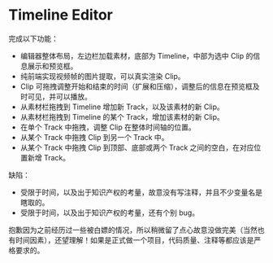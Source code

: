 # Timeline Editor

完成以下功能：

* 编辑器整体布局，左边栏加载素材，底部为 Timeline，中部为选中 Clip 的信息展示和预览框。
* 纯前端实现视频帧的图片提取，可以真实渲染 Clip。
* Clip 可拖拽调整开始和结束的时间（扩展和压缩），调整后的信息在预览框及时可见，并可以播放。
* 从素材栏拖拽到 Timeline 增加新 Track，以及该素材的新 Clip。
* 从素材栏拖拽到 Timeline 的某个 Track，增加该素材的新 Clip。
* 在单个 Track 中拖拽，调整 Clip 在整体时间轴的位置。
* 从某个 Track 中拖拽 Clip 到另一个 Track 中。
* 从某个 Track 中拖拽 Clip 到顶部、底部或两个 Track 之间的空白，在对应位置新增 Track。

缺陷：

* 受限于时间，以及出于知识产权的考量，故意没有写注释，并且不少变量名是瞎取的。
* 受限于时间，以及出于知识产权的考量，还有个别 bug。

抱歉因为之前经历过一些被白嫖的情况，所以稍微留了点心故意没做完美（当然也有时间因素），还望理解！如果是正式做一个项目，代码质量、注释等都应该是严格要求的。
